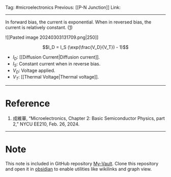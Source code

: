 Tag: #microelectronics 
Previous: [[P-N Junction]]
Link: 

---

In forward bias, the current is exponential. When in reversed bias, the current is relatively constant. (<u>1</u>)

![[Pasted image 20240303131709.png|250]]

$$I_D = I_S (\exp(\frac{V_D}{V_T}) - 1)$$

- $I_D$: [[Diffusion Current|Diffusion current]].
- $I_S$: Constant current when in reverse bias.
- $V_D$: Voltage applied.
- $V_T$: [[Thermal Voltage|Thermal voltage]].

---

# Reference

1. 成維華, “Microelectronics, Chapter 2: Basic Semiconductor Physics, part 2,” NYCU EE210, Feb. 26, 2024.

---

# Note

This note is included in GitHub repository [My-Vault](https://github.com/LittleD3092/My-Vault.git). Clone this repository and open it in [obsidian](https://obsidian.md/) to enable utilities like wikilinks and graph view.